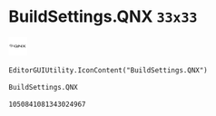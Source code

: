 # BuildSettings.QNX `33x33`
<img src="/img/BuildSettings.QNX.png" width=33 height=33>

``` CSharp
EditorGUIUtility.IconContent("BuildSettings.QNX")
```
```
BuildSettings.QNX
```
```
1050841081343024967
```

